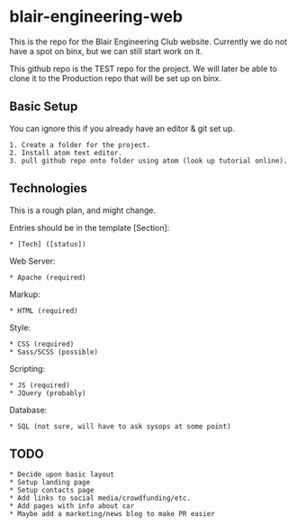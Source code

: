 # blair-engineering-web

This is the repo for the Blair Engineering Club website. Currently we do not have a spot on binx, but we can still start work on it. 

This github repo is the TEST repo for the project. We will later be able to clone it to the Production repo that will be set up on binx.

## Basic Setup ##
You can ignore this if you already have an editor & git set up.

	1. Create a folder for the project.
	2. Install atom text editor.
	3. pull github repo onto folder using atom (look up tutorial online).

## Technologies ##
This is a rough plan, and might change.

Entries should be in the template 
[Section]:

	* [Tech] ([status])

Web Server:	

	* Apache (required)

Markup:

	* HTML (required)

Style:

	* CSS (required)
	* Sass/SCSS (possible)

Scripting:

	* JS (required)
	* JQuery (probably)

Database:

	* SQL (not sure, will have to ask sysops at some point)

## TODO ##

	* Decide upon basic layout
	* Setup landing page
	* Setup contacts page 
	* Add links to social media/crowdfunding/etc.
	* Add pages with info about car
	* Maybe add a marketing/news blog to make PR easier 
